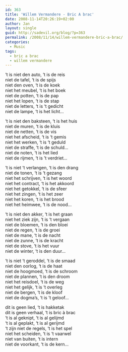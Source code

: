 ```yaml
---
id: 363
title: 'Willem Vermandere - Bric A brac'
date: 2008-11-14T20:26:19+02:00
author: Jan
layout: single
guid: http://sadevil.org/blog/?p=363
permalink: /2008/11/14/willem-vermandere-bric-a-brac/
categories:
  - Music
tags:
  - bric a brac
  - willem vermandere
---
```

‘t is niet den auto, ‘t is de reis  
niet de tafel, ‘t is de spijs  
niet den oven, ‘t is de koek  
niet het meubel, ‘t is het boek  
niet de potten, ‘t is de pap  
niet het lopen, ‘t is de stap  
niet de letters, ‘t is ‘t gedicht  
niet de lampe, ‘t is het licht...

‘t is niet den baksteen, ‘t is het huis  
niet de muren, ‘t is de kluis  
niet de netten, ‘t is de vis  
niet het afscheid, ‘t is ‘t gemis  
niet het werken, ‘t is ‘t geduld  
niet de straffe, ‘t is de schuld...  
niet de noten, ‘t is het lied  
niet de rijmen, ‘t is ’t verdriet...

‘t is niet ‘t verlangen, ‘t is den drang  
niet de tonen, ‘t is ‘t gezang  
niet het schrijven, ‘t is het woord  
niet het contract, ‘t is het akkoord  
niet het getokkel, ‘t is de sfeer  
niet het zingen, ‘t is het zeer  
niet het koren, ‘t is het brood  
niet het heimwee, ‘t is de nood...

‘t is niet den akker, ‘t is het graan  
niet het ziek zijn, ‘t is ‘t vergaan  
niet de bloemen, ‘t is den bloei  
niet de regen, ‘t is de groei  
niet de mane, ‘t is de nacht  
niet de zunne, ’t is de kracht  
niet de stove, ‘t is het vuur  
niet de winter, ‘t is den duur...

‘t is niet ‘t geroddel, ‘t is de smaad  
niet den oorlog, ‘t is de haat  
niet de hoogmoed, ‘t is de schroom  
niet de plannen, ‘t is den droom  
niet het reisdoel, ‘t is de weg  
niet het gelijk, ‘t is ‘t overleg  
niet de bergen, ‘t is de kloof  
niet de dogma’s, ‘t is ’t geloof...

dit is geen lied, ‘t is hakketak  
dit is geen verhaal, ‘t is bric à brac  
‘t is al geknipt, ‘t is al gelijmd  
‘t is al geplakt, ‘t is al gerijmd  
‘t zijn niet de regels, ‘t is het spel  
niet het scheiden, ‘t is ‘t vaarwel  
niet van buiten, ‘t is intern  
niet de voorkant, ‘t is de kern...